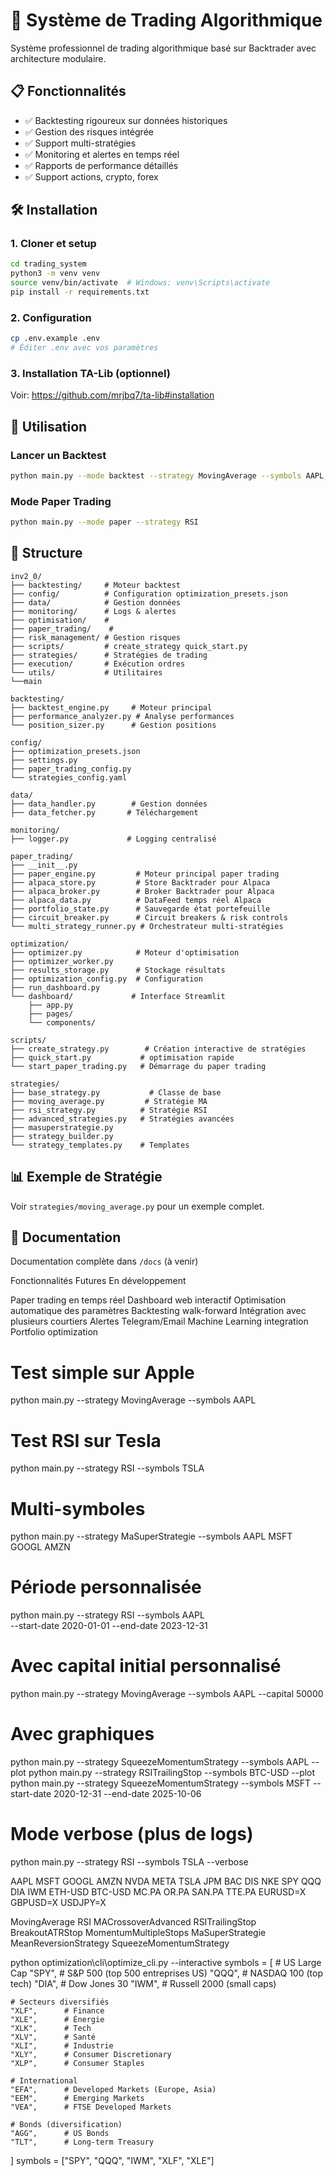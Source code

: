 # 🚀 Système de Trading Algorithmique

Système professionnel de trading algorithmique basé sur Backtrader avec architecture modulaire.

## 📋 Fonctionnalités

- ✅ Backtesting rigoureux sur données historiques
- ✅ Gestion des risques intégrée
- ✅ Support multi-stratégies
- ✅ Monitoring et alertes en temps réel
- ✅ Rapports de performance détaillés
- ✅ Support actions, crypto, forex

## 🛠️ Installation

### 1. Cloner et setup
```bash
cd trading_system
python3 -m venv venv
source venv/bin/activate  # Windows: venv\Scripts\activate
pip install -r requirements.txt
```

### 2. Configuration
```bash
cp .env.example .env
# Éditer .env avec vos paramètres
```

### 3. Installation TA-Lib (optionnel)
Voir: https://github.com/mrjbq7/ta-lib#installation

## 🚀 Utilisation

### Lancer un Backtest
```bash
python main.py --mode backtest --strategy MovingAverage --symbols AAPL,MSFT
```

### Mode Paper Trading
```bash
python main.py --mode paper --strategy RSI
```

## 📁 Structure
```
inv2_0/
├── backtesting/     # Moteur backtest
├── config/          # Configuration optimization_presets.json
├── data/            # Gestion données
├── monitoring/      # Logs & alertes
├── optimisation/    # 
├── paper_trading/    # 
├── risk_management/ # Gestion risques
├── scripts/         # create_strategy quick_start.py 
├── strategies/      # Stratégies de trading
├── execution/       # Exécution ordres
└── utils/           # Utilitaires
└──main
```

```
backtesting/
├── backtest_engine.py     # Moteur principal
├── performance_analyzer.py # Analyse performances
└── position_sizer.py      # Gestion positions
```

```
config/
├── optimization_presets.json     
├── settings.py
├── paper_trading_config.py
└── strategies_config.yaml     
```

```
data/
├── data_handler.py        # Gestion données
├── data_fetcher.py       # Téléchargement
```

```
monitoring/
├── logger.py             # Logging centralisé
```

```
paper_trading/             
├── __init__.py
├── paper_engine.py         # Moteur principal paper trading
├── alpaca_store.py         # Store Backtrader pour Alpaca
├── alpaca_broker.py        # Broker Backtrader pour Alpaca
├── alpaca_data.py          # DataFeed temps réel Alpaca
├── portfolio_state.py      # Sauvegarde état portefeuille
├── circuit_breaker.py      # Circuit breakers & risk controls
└── multi_strategy_runner.py # Orchestrateur multi-stratégies
```

```
optimization/
├── optimizer.py            # Moteur d'optimisation
├── optimizer_worker.py
├── results_storage.py      # Stockage résultats
├── optimization_config.py  # Configuration
├── run_dashboard.py  
└── dashboard/             # Interface Streamlit
    ├── app.py
    ├── pages/
    └── components/
```

```
scripts/
├── create_strategy.py        # Création interactive de stratégies
├── quick_start.py           # optimisation rapide 
└── start_paper_trading.py   # Démarrage du paper trading
```

```
strategies/
├── base_strategy.py           # Classe de base
├── moving_average.py         # Stratégie MA
├── rsi_strategy.py          # Stratégie RSI
├── advanced_strategies.py   # Stratégies avancées
├── masuperstrategie.py
├── strategy_builder.py
└── strategy_templates.py    # Templates
```





## 📊 Exemple de Stratégie

Voir `strategies/moving_average.py` pour un exemple complet.

## 📝 Documentation

Documentation complète dans `/docs` (à venir)

Fonctionnalités Futures
En développement

 Paper trading en temps réel
 Dashboard web interactif
 Optimisation automatique des paramètres
 Backtesting walk-forward
 Intégration avec plusieurs courtiers
 Alertes Telegram/Email
 Machine Learning integration
 Portfolio optimization


# Test simple sur Apple
python main.py --strategy MovingAverage --symbols AAPL

# Test RSI sur Tesla
python main.py --strategy RSI --symbols TSLA

# Multi-symboles
python main.py --strategy MaSuperStrategie --symbols AAPL MSFT GOOGL AMZN

# Période personnalisée
python main.py --strategy RSI --symbols AAPL \
  --start-date 2020-01-01 --end-date 2023-12-31

# Avec capital initial personnalisé
python main.py --strategy MovingAverage --symbols AAPL --capital 50000

# Avec graphiques
python main.py --strategy SqueezeMomentumStrategy --symbols AAPL --plot
python main.py --strategy RSITrailingStop --symbols BTC-USD --plot
python main.py --strategy SqueezeMomentumStrategy --symbols MSFT --start-date 2020-12-31 --end-date 2025-10-06
# Mode verbose (plus de logs)
python main.py --strategy RSI --symbols TSLA --verbose

AAPL MSFT GOOGL AMZN NVDA META TSLA
JPM BAC DIS NKE
SPY QQQ DIA IWM 
ETH-USD BTC-USD
MC.PA OR.PA SAN.PA TTE.PA
EURUSD=X GBPUSD=X USDJPY=X 

MovingAverage 
RSI 
MACrossoverAdvanced
RSITrailingStop
BreakoutATRStop
MomentumMultipleStops
MaSuperStrategie
MeanReversionStrategy
SqueezeMomentumStrategy

python optimization\cli\optimize_cli.py --interactive
symbols = [
    # US Large Cap
    "SPY",      # S&P 500 (top 500 entreprises US)
    "QQQ",      # NASDAQ 100 (top tech)
    "DIA",      # Dow Jones 30
    "IWM",      # Russell 2000 (small caps)
    
    # Secteurs diversifiés
    "XLF",      # Finance
    "XLE",      # Énergie
    "XLK",      # Tech
    "XLV",      # Santé
    "XLI",      # Industrie
    "XLY",      # Consumer Discretionary
    "XLP",      # Consumer Staples
    
    # International
    "EFA",      # Developed Markets (Europe, Asia)
    "EEM",      # Emerging Markets
    "VEA",      # FTSE Developed Markets
    
    # Bonds (diversification)
    "AGG",      # US Bonds
    "TLT",      # Long-term Treasury
]
symbols = ["SPY", "QQQ", "IWM", "XLF", "XLE"]
